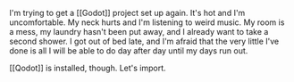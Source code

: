 I'm trying to get a [[Godot]] project set up again. It's hot and I'm uncomfortable. My neck hurts and I'm listening to weird music. My room is a mess, my laundry hasn't been put away, and I already want to take a second shower. I got out of bed late, and I'm afraid that the very little I've done is all I will be able to do day after day until my days run out.

[[Qodot]] is installed, though. Let's import.

